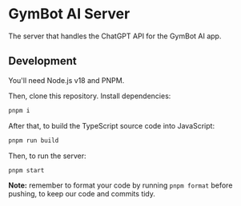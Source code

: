 # GymBot AI Server

The server that handles the ChatGPT API for the GymBot AI app.

## Development

You'll need Node.js v18 and PNPM.

Then, clone this repository. Install dependencies:

```sh
pnpm i
```

After that, to build the TypeScript source code into JavaScript:

```sh
pnpm run build
```

Then, to run the server:

```sh
pnpm start
```

**Note:** remember to format your code by running `pnpm format` before pushing,
to keep our code and commits tidy.
